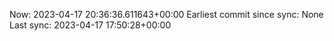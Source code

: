 Now: 2023-04-17 20:36:36.611643+00:00 Earliest commit since sync: None Last sync: 2023-04-17 17:50:28+00:00
